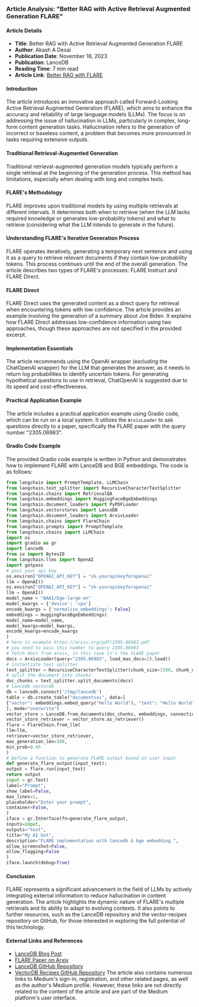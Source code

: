 ### Article Analysis: "Better RAG with Active Retrieval Augmented Generation FLARE"
#### Article Details
- **Title**: Better RAG with Active Retrieval Augmented Generation FLARE
- **Author**: Akash A Desai
- **Publication Date**: November 18, 2023
- **Publication**: LanceDB
- **Reading Time**: 7 min read
- **Article Link**: [Better RAG with FLARE](https://blog.lancedb.com/better-rag-with-active-retrieval-augmented-generation-flare-3b66646e2a9f)
#### Introduction
The article introduces an innovative approach called Forward-Looking Active Retrieval Augmented Generation (FLARE), which aims to enhance the accuracy and reliability of large language models (LLMs). The focus is on addressing the issue of hallucination in LLMs, particularly in complex, long-form content generation tasks. Hallucination refers to the generation of incorrect or baseless content, a problem that becomes more pronounced in tasks requiring extensive outputs.
#### Traditional Retrieval-Augmented Generation
Traditional retrieval-augmented generation models typically perform a single retrieval at the beginning of the generation process. This method has limitations, especially when dealing with long and complex texts.
#### FLARE's Methodology
FLARE improves upon traditional models by using multiple retrievals at different intervals. It determines both when to retrieve (when the LLM lacks required knowledge or generates low-probability tokens) and what to retrieve (considering what the LLM intends to generate in the future).
#### Understanding FLARE's Iterative Generation Process
FLARE operates iteratively, generating a temporary next sentence and using it as a query to retrieve relevant documents if they contain low-probability tokens. This process continues until the end of the overall generation. The article describes two types of FLARE's processes: FLARE Instruct and FLARE Direct.
#### FLARE Direct
FLARE Direct uses the generated content as a direct query for retrieval when encountering tokens with low confidence. The article provides an example involving the generation of a summary about Joe Biden. It explains how FLARE Direct addresses low-confidence information using two approaches, though these approaches are not specified in the provided excerpt.
#### Implementation Essentials
The article recommends using the OpenAI wrapper (excluding the ChatOpenAI wrapper) for the LLM that generates the answer, as it needs to return log probabilities to identify uncertain tokens. For generating hypothetical questions to use in retrieval, ChatOpenAI is suggested due to its speed and cost-effectiveness.
#### Practical Application Example
The article includes a practical application example using Gradio code, which can be run on a local system. It utilizes the `ArxivLoader` to ask questions directly to a paper, specifically the FLARE paper with the query number "2305.06983".
#### Gradio Code Example
The provided Gradio code example is written in Python and demonstrates how to implement FLARE with LanceDB and BGE embeddings. The code is as follows:
```python
from langchain import PromptTemplate, LLMChain
from langchain.text_splitter import RecursiveCharacterTextSplitter
from langchain.chains import RetrievalQA
from langchain.embeddings import HuggingFaceBgeEmbeddings
from langchain.document_loaders import PyPDFLoader
from langchain.vectorstores import LanceDB
from langchain.document_loaders import ArxivLoader
from langchain.chains import FlareChain
from langchain.prompts import PromptTemplate
from langchain.chains import LLMChain
import os
import gradio as gr
import lancedb
from io import BytesIO
from langchain.llms import OpenAI
import getpass
# pass your api key
os.environ["OPENAI_API_KEY"] = "sk-yourapikeyforopenai"
llm = OpenAI()
os.environ["OPENAI_API_KEY"] = "sk-yourapikeyforopenai"
llm = OpenAI()
model_name = "BAAI/bge-large-en"
model_kwargs = {'device': 'cpu'}
encode_kwargs = {'normalize_embeddings': False}
embeddings = HuggingFaceBgeEmbeddings(
model_name=model_name,
model_kwargs=model_kwargs,
encode_kwargs=encode_kwargs
)
# here is example https://arxiv.org/pdf/2305.06983.pdf
# you need to pass this number to query 2305.06983
# fetch docs from arxiv, in this case it's the FLARE paper
docs = ArxivLoader(query="2305.06983", load_max_docs=2).load()
# instantiate text splitter
text_splitter = RecursiveCharacterTextSplitter(chunk_size=1500, chunk_overlap=150)
# split the document into chunks
doc_chunks = text_splitter.split_documents(docs)
# lancedb vectordb
db = lancedb.connect('/tmp/lancedb')
table = db.create_table("documentsai", data=[
{"vector": embeddings.embed_query("Hello World"), "text": "Hello World", "id": "1"}
], mode="overwrite")
vector_store = LanceDB.from_documents(doc_chunks, embeddings, connection=table)
vector_store_retriever = vector_store.as_retriever()
flare = FlareChain.from_llm(
llm=llm,
retriever=vector_store_retriever,
max_generation_len=300,
min_prob=0.45
)
# Define a function to generate FLARE output based on user input
def generate_flare_output(input_text):
output = flare.run(input_text)
return output
input = gr.Text(
label="Prompt",
show_label=False,
max_lines=1,
placeholder="Enter your prompt",
container=False,
)
iface = gr.Interface(fn=generate_flare_output,
inputs=input,
outputs="text",
title="My AI bot",
description="FLARE implementation with lancedb & bge embedding.",
allow_screenshot=False,
allow_flagging=False
)
iface.launch(debug=True)
```
#### Conclusion
FLARE represents a significant advancement in the field of LLMs by actively integrating external information to reduce hallucination in content generation. The article highlights the dynamic nature of FLARE's multiple retrievals and its ability to adapt to evolving contexts. It also points to further resources, such as the LanceDB repository and the vector-recipes repository on GitHub, for those interested in exploring the full potential of this technology.
#### External Links and References
- [LanceDB Blog Post](https://blog.lancedb.com/better-rag-with-active-retrieval-augmented-generation-flare-3b66646e2a9f)
- [FLARE Paper on Arxiv](https://arxiv.org/pdf/2305.06983.pdf)
- [LanceDB GitHub Repository](https://github.com/lancedb/lancedb)
- [VectorDB Recipes GitHub Repository](https://github.com/lancedb/vectordb-recipes)
The article also contains numerous links to Medium's sign-in, registration, and other related pages, as well as the author's Medium profile. However, these links are not directly related to the content of the article and are part of the Medium platform's user interface.